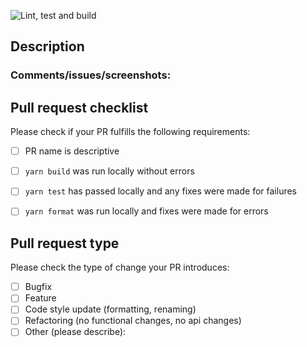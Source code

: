 ![Lint, test and build](https://github.com/olros/matplan/workflows/Lint,%20test%20and%20build/badge.svg)
## Description

### Comments/issues/screenshots:


## Pull request checklist

Please check if your PR fulfills the following requirements:
- [ ] PR name is descriptive

- [ ] `yarn build` was run locally without errors
- [ ] `yarn test` has passed locally and any fixes were made for failures
- [ ] `yarn format` was run locally and fixes were made for errors


## Pull request type

Please check the type of change your PR introduces:
- [ ] Bugfix
- [ ] Feature
- [ ] Code style update (formatting, renaming)
- [ ] Refactoring (no functional changes, no api changes)
- [ ] Other (please describe):
